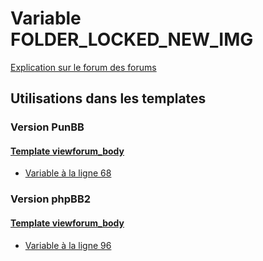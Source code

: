 # Variable FOLDER_LOCKED_NEW_IMG
[Explication sur le forum des forums](http://forum.forumactif.com/t294113-listing-des-variables#FOLDER_LOCKED_NEW_IMG)
## Utilisations dans les templates
### Version PunBB
#### [Template viewforum_body](punbb/viewforum_body.md)
* [Variable à la ligne 68](../punbb/viewforum_body.tpl#L68)
### Version phpBB2
#### [Template viewforum_body](subsilver/viewforum_body.md)
* [Variable à la ligne 96](../subsilver/viewforum_body.tpl#L96)